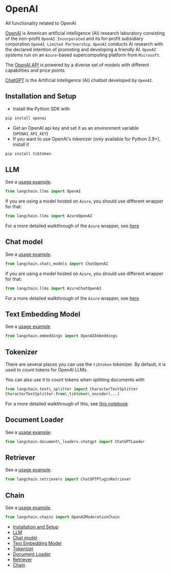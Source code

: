 # OpenAI

All functionality related to OpenAI

[OpenAI](https://en.wikipedia.org/wiki/OpenAI) is American artificial intelligence (AI) research laboratory
consisting of the non-profit `OpenAI Incorporated`
and its for-profit subsidiary corporation `OpenAI Limited Partnership`.
`OpenAI` conducts AI research with the declared intention of promoting and developing a friendly AI.
`OpenAI` systems run on an `Azure`-based supercomputing platform from `Microsoft`.

The [OpenAI API](https://platform.openai.com/docs/models) is powered by a diverse set of models with different capabilities and price points.

[ChatGPT](https://chat.openai.com) is the Artificial Intelligence (AI) chatbot developed by `OpenAI`.

## Installation and Setup[​](#installation-and-setup "Direct link to Installation and Setup")

- Install the Python SDK with

```bash
pip install openai  

```

- Get an OpenAI api key and set it as an environment variable (`OPENAI_API_KEY`)
- If you want to use OpenAI's tokenizer (only available for Python 3.9+), install it

```bash
pip install tiktoken  

```

## LLM[​](#llm "Direct link to LLM")

See a [usage example](/docs/integrations/llms/openai).

```python
from langchain.llms import OpenAI  

```

If you are using a model hosted on `Azure`, you should use different wrapper for that:

```python
from langchain.llms import AzureOpenAI  

```

For a more detailed walkthrough of the `Azure` wrapper, see [here](/docs/integrations/llms/azure_openai_example)

## Chat model[​](#chat-model "Direct link to Chat model")

See a [usage example](/docs/integrations/chat/openai).

```python
from langchain.chat\_models import ChatOpenAI  

```

If you are using a model hosted on `Azure`, you should use different wrapper for that:

```python
from langchain.llms import AzureChatOpenAI  

```

For a more detailed walkthrough of the `Azure` wrapper, see [here](/docs/integrations/chat/azure_chat_openai)

## Text Embedding Model[​](#text-embedding-model "Direct link to Text Embedding Model")

See a [usage example](/docs/integrations/text_embedding/openai)

```python
from langchain.embeddings import OpenAIEmbeddings  

```

## Tokenizer[​](#tokenizer "Direct link to Tokenizer")

There are several places you can use the `tiktoken` tokenizer. By default, it is used to count tokens
for OpenAI LLMs.

You can also use it to count tokens when splitting documents with

```python
from langchain.text\_splitter import CharacterTextSplitter  
CharacterTextSplitter.from\_tiktoken\_encoder(...)  

```

For a more detailed walkthrough of this, see [this notebook](/docs/modules/data_connection/document_transformers/text_splitters/tiktoken)

## Document Loader[​](#document-loader "Direct link to Document Loader")

See a [usage example](/docs/integrations/document_loaders/chatgpt_loader).

```python
from langchain.document\_loaders.chatgpt import ChatGPTLoader  

```

## Retriever[​](#retriever "Direct link to Retriever")

See a [usage example](/docs/integrations/retrievers/chatgpt-plugin).

```python
from langchain.retrievers import ChatGPTPluginRetriever  

```

## Chain[​](#chain "Direct link to Chain")

See a [usage example](/docs/guides/safety/moderation).

```python
from langchain.chains import OpenAIModerationChain  

```

- [Installation and Setup](#installation-and-setup)
- [LLM](#llm)
- [Chat model](#chat-model)
- [Text Embedding Model](#text-embedding-model)
- [Tokenizer](#tokenizer)
- [Document Loader](#document-loader)
- [Retriever](#retriever)
- [Chain](#chain)
